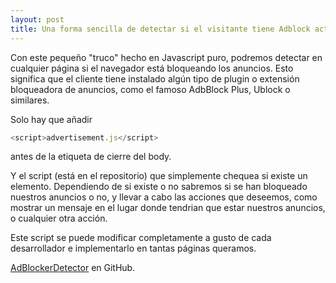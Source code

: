 ```yaml
---
layout: post
title: Una forma sencilla de detectar si el visitante tiene Adblock activado en tu página web.
---
```


Con este pequeño "truco" hecho en Javascript puro, podremos detectar en cualquier página si el navegador está bloqueando los anuncios. Esto significa que el cliente tiene instalado algún tipo de plugin o extensión bloqueadora de anuncios, como el famoso AdbBlock Plus, Ublock o similares.

Solo hay que añadir 

```js
<script>advertisement.js</script>
```
antes de la etiqueta de cierre del body. 

Y el script (está en el repositorio) que simplemente chequea si existe un elemento. Dependiendo de si existe o no sabremos si se han bloqueado nuestros anuncios o no, y llevar a cabo las acciones que deseemos, como mostrar un mensaje en el lugar donde tendrian que estar nuestros anuncios, o cualquier otra acción.

Este script se puede modificar completamente a gusto de cada desarrollador e implementarlo en tantas páginas queramos.

[AdBlockerDetector](https://github.com/charlybs/AdBlockerDetector) en GitHub.
